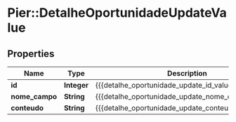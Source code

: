 # Pier::DetalheOportunidadeUpdateValue

## Properties
Name | Type | Description | Notes
------------ | ------------- | ------------- | -------------
**id** | **Integer** | {{{detalhe_oportunidade_update_id_value}}} | [optional] 
**nome_campo** | **String** | {{{detalhe_oportunidade_update_nome_campo_value}}} | [optional] 
**conteudo** | **String** | {{{detalhe_oportunidade_update_conteudo_value}}} | [optional] 



